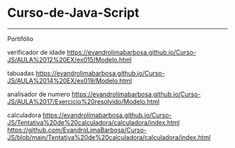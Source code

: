 # Curso-de-Java-Script
---
Portifólio

verificador de idade
https://evandrolimabarbosa.github.io/Curso-JS/AULA%2012%20EX/ex015/Modelo.html

tabuadas
https://evandrolimabarbosa.github.io/Curso-JS/AULA%2014%20EX/ex019/Modelo.html

analisador de numero
https://evandrolimabarbosa.github.io/Curso-JS/AULA%2017/Exercicio%20resolvido/Modelo.html

calculadora
https://evandrolimabarbosa.github.io/Curso-JS/Tentativa%20de%20calculadora/calculadora/index.html
https://github.com/EvandroLimaBarbosa/Curso-JS/blob/main/Tentativa%20de%20calculadora/calculadora/index.html
